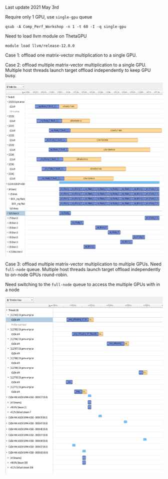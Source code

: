 Last update 2021 May 3rd

Require only 1 GPU, use `single-gpu` queue
```
qsub -A Comp_Perf_Workshop -n 1 -t 60 -I -q single-gpu
```

Need to load llvm module on ThetaGPU
```
module load llvm/release-12.0.0
```

Case 1: offload one matrix-vector multiplication to a single GPU.

Case 2: offload multiple matrix-vector multiplication to a single GPU.
Multiple host threads launch target offload independently to keep GPU busy.

<img src="multimat_onegpu.png" width="1104" height="554"/>

Case 3: offload multiple matrix-vector multiplication to multiple GPUs. Need `full-node` queue.
Multiple host threads launch target offload independently to on-node GPUs round-robin.

Need switching to the `full-node` queue to access the multiple GPUs with in a node

<img src="multimat_multigpu.png" width="729" height="567"/>
